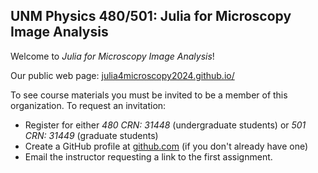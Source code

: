 ## UNM Physics 480/501: Julia for Microscopy Image Analysis

Welcome to *Julia for Microscopy Image Analysis*!

Our public web page:  [julia4microscopy2024.github.io/](https://julia4microscopy2024.github.io/)

To see course materials you must be invited to be a member of this organization. To request an invitation: 

- Register for either *480 CRN: 31448* (undergraduate students) or *501 CRN: 31449* (graduate students)
- Create a GitHub profile at [github.com](https://github.com/) (if you don't already have one)
- Email the instructor requesting a link to the first assignment.  


